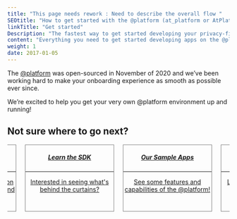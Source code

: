 ```yaml
---
title: "This page needs rework : Need to describe the overall flow "
SEOtitle: "How to get started with the @platform (at_platform or AtPlatform)"
linkTitle: "Get started"
Description: "The fastest way to get started developing your privacy-first app on the @platform"
content: "Everything you need to get started developing apps on the @platform"
weight: 1
date: 2017-01-05
---
```


<style>
  .ItemCard{
    width:200px;
    height:150px;
    border:1px solid #808080;
  }

  .row {
    display: flex;
    flex-direction: row;
    justify-content: center;
  }

  .Column {
    flex: 1 1 0px;
  }
</style>

The [@platform](/docs/resources/glossary/#@platform) was open-sourced in November of 2020 and we’ve been working hard to make your onboarding experience as smooth as possible ever since.

We’re excited to help you get your very own @platform environment up and running!

## Not sure where to go next?

<div class="column">
<div class="row">
<a href="/docs/get-started/create-a-project/">
<div class="ItemCard">
<center>
<h5><b>Try the @platform</b></h5>
</center>
<hr>
<center>
Seeing the platform in action is the best way to understand it!
</center>
</div>
</a>

<!-- Space between cards -->
<div style="margin:10px;">
</div>

<a href="/docs/functional_architecture/">
<div class="ItemCard">
<center>
<h5><b>Learn the SDK</b></h5>
</center>
<hr>
<center>
Interested in seeing what's behind the curtains?
</center>
</div>
</a>

<!-- Space between cards -->
<div style="margin:10px;">
</div>

<a href="/docs/sample_apps/">
<div class="ItemCard">
<center>
<h5><b>Our Sample Apps</b></h5>
</center>
<hr>
<center>
See some features and capabilities of the @platform!
</center>
</div>
</a>

<!-- Space between cards -->
<div style="margin:10px;">
</div>

<a href="https://docs.flutter.dev/get-started/install" target=_blank>
<div class="ItemCard">
<center>
<h5><b>New to Flutter?</b></h5>
</center>
<hr>
<center>
Learn all about Flutter and have it installed on your machine!
</center>
</div>
</a>
<!--Row div-->
</div>

<!--Column div-->
</div>

<!-- _To get started, follow through the guides listed below_ -->
